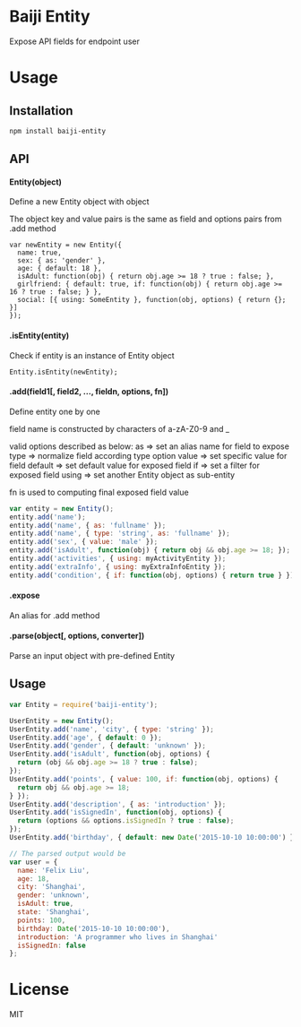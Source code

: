 Baiji Entity
============

Expose API fields for endpoint user

# Usage

## Installation

```bash
npm install baiji-entity
```

## API

#### Entity(object)
Define a new Entity object with object

The object key and value pairs is the same as field and options pairs from .add method
```
var newEntity = new Entity({
  name: true,
  sex: { as: 'gender' },
  age: { default: 18 },
  isAdult: function(obj) { return obj.age >= 18 ? true : false; },
  girlfriend: { default: true, if: function(obj) { return obj.age >= 16 ? true : false; } },
  social: [{ using: SomeEntity }, function(obj, options) { return {}; }]
});
```

#### .isEntity(entity)
Check if entity is an instance of Entity object

```
Entity.isEntity(newEntity);
```

#### .add(field1[, field2, ..., fieldn, options, fn])
Define entity one by one

field name is constructed by characters of a-zA-Z0-9 and _

valid options described as below:
  as => set an alias name for field to expose
  type => normalize field according type option
  value => set specific value for field
  default => set default value for exposed field
  if => set a filter for exposed field
  using => set another Entity object as sub-entity

fn is used to computing final exposed field value

```javascript
var entity = new Entity();
entity.add('name');
entity.add('name', { as: 'fullname' });
entity.add('name', { type: 'string', as: 'fullname' });
entity.add('sex', { value: 'male' });
entity.add('isAdult', function(obj) { return obj && obj.age >= 18; });
entity.add('activities', { using: myActivityEntity });
entity.add('extraInfo', { using: myExtraInfoEntity });
entity.add('condition', { if: function(obj, options) { return true } });
```

#### .expose
An alias for .add method

#### .parse(object[, options, converter])
Parse an input object with pre-defined Entity

## Usage
```javascript
var Entity = require('baiji-entity');

UserEntity = new Entity();
UserEntity.add('name', 'city', { type: 'string' });
UserEntity.add('age', { default: 0 });
UserEntity.add('gender', { default: 'unknown' });
UserEntity.add('isAdult', function(obj, options) {
  return (obj && obj.age >= 18 ? true : false);
});
UserEntity.add('points', { value: 100, if: function(obj, options) {
  return obj && obj.age >= 18;
} });
UserEntity.add('description', { as: 'introduction' });
UserEntity.add('isSignedIn', function(obj, options) {
  return (options && options.isSignedIn ? true : false);
});
UserEntity.add('birthday', { default: new Date('2015-10-10 10:00:00') });

// The parsed output would be
var user = {
  name: 'Felix Liu',
  age: 18,
  city: 'Shanghai',
  gender: 'unknown',
  isAdult: true,
  state: 'Shanghai',
  points: 100,
  birthday: Date('2015-10-10 10:00:00'),
  introduction: 'A programmer who lives in Shanghai'
  isSignedIn: false
};
```

# License

MIT
